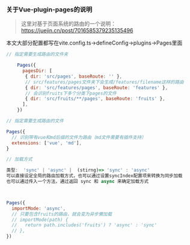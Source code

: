 ###	关于Vue-plugin-pages的说明

> 这里对基于页面系统的路由的一个说明：https://juejin.cn/post/7016585379235135496

本文大部分配置都写在vite.config.ts->defineConfig->plugins->Pages里面

~~~js
// 指定需要生成路由的文件夹

	Pages({
	  pagesDir: [
	   { dir: 'src/pages', baseRoute: '' },
	   // src/features/pages文件夹下会生成/features/filename这样的路由
	   { dir: 'src/features/pages', baseRoute: 'features' },
	   // 会识别fruits下多个分类下pages的文件
	   { dir: 'src/fruits/**/pages', baseRoute: 'fruits' },
	  ],
	})
~~~

~~~js 
// 指定需要生成路由的文件

Pages({
  // 识别带有vue和md后缀的文件为路由（md文件需要有插件支持）
  extensions: ['vue', 'md'],
}

~~~

~~~js
// 加载方式

类型:  'sync' | 'async' |  (stirng)=> 'sync' : 'async'
可以直接设定全局的路由加载方式，也可以通过设置syncIndex配置项来转换为同步加载
也可以通过传入一个方法，通过返回 sync 和 async 来确定加载方式



Pages({
  importMode: 'async',
  // 只要包含fruits的路由，就会变为异步懒加载
  // importMode(path) {
  //   return path.includes('fruits') ? 'async' : 'sync'
  // },
})

~~~



